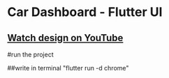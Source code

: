 # Car Dashboard - Flutter UI

## [Watch design on YouTube](https://youtu.be/X9fcwtF2SXs)


#run the project

##write in terminal "flutter run -d chrome"
